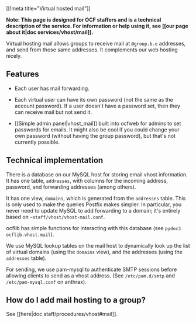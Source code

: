 [[!meta title="Virtual hosted mail"]]

**Note: This page is designed for OCF staffers and is a technical description of
the service. For information or help using it, see [[our page about it|doc
services/vhost/mail]].**

Virtual hosting mail allows groups to receive mail at `@group.b.e` addresses,
and send from those same addresses. It complements our web hosting nicely.

## Features

* Each user has mail forwarding.

* Each virtual user can have its own password (not the same as the account
  password). If a user doesn't have a password set, then they can receive mail
  but not send it.

* [[Simple admin panel|vhost_mail]] built into ocfweb for admins to set
  passwords for emails.  It might also be cool if you could change your own
  password (without having the group password), but that's not currently
  possible.


## Technical implementation

There is a database on our MySQL host for storing email vhost information. It
has one table, `addresses`, with columns for the incoming address, password, and
forwarding addresses (among others).

It has one view, `domains`, which is generated from the `addresses` table. This
is only used to make the queries Postfix makes simpler. In particular, you never
need to update MySQL to add forwarding to a domain; it's entirely based on
`~staff/vhost/vhost-mail.conf`.

ocflib has simple functions for interacting with this database (see `pydoc3
ocflib.vhost.mail`).

We use MySQL lookup tables on the mail host to dynamically look up the list of
virtual domains (using the `domains` view), and the addresses (using the
`addresses` table).

For sending, we use pam-mysql to authenticate SMTP sessions before allowing
clients to send as a vhost address. (See `/etc/pam.d/smtp` and
`/etc/pam-mysql.conf` on anthrax).


## How do I add mail hosting to a group?

See [[here|doc staff/procedures/vhost#mail]].
